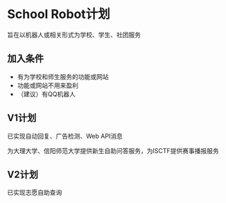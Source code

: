 # School Robot计划

旨在以机器人或相关形式为学校、学生、社团服务

## 加入条件

- 有为学校和师生服务的功能或网站
- 功能或网站不用来盈利
- （建议）有QQ机器人

## V1计划

已实现自动回复、广告检测、Web API消息

为大理大学、信阳师范大学提供新生自助问答服务，为ISCTF提供赛事播报服务

## V2计划

已实现志愿自助查询
